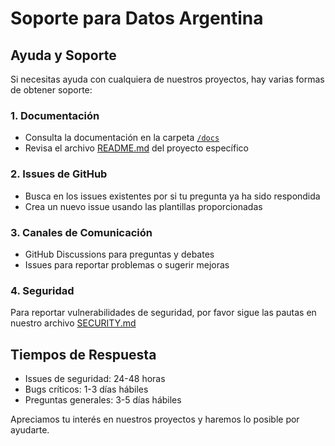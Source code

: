# Soporte para Datos Argentina

## Ayuda y Soporte

Si necesitas ayuda con cualquiera de nuestros proyectos, hay varias formas de obtener soporte:

### 1. Documentación
- Consulta la documentación en la carpeta [`/docs`](../docs/)
- Revisa el archivo [README.md](../README.md) del proyecto específico

### 2. Issues de GitHub
- Busca en los issues existentes por si tu pregunta ya ha sido respondida
- Crea un nuevo issue usando las plantillas proporcionadas

### 3. Canales de Comunicación
- GitHub Discussions para preguntas y debates
- Issues para reportar problemas o sugerir mejoras

### 4. Seguridad
Para reportar vulnerabilidades de seguridad, por favor sigue las pautas en nuestro archivo [SECURITY.md](SECURITY.md)

## Tiempos de Respuesta

- Issues de seguridad: 24-48 horas
- Bugs críticos: 1-3 días hábiles
- Preguntas generales: 3-5 días hábiles

Apreciamos tu interés en nuestros proyectos y haremos lo posible por ayudarte.
